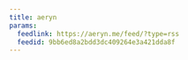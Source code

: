 ```yaml
---
title: aeryn
params:
  feedlink: https://aeryn.me/feed/?type=rss
  feedid: 9bb6ed8a2bdd3dc409264e3a421dda8f
---
```

